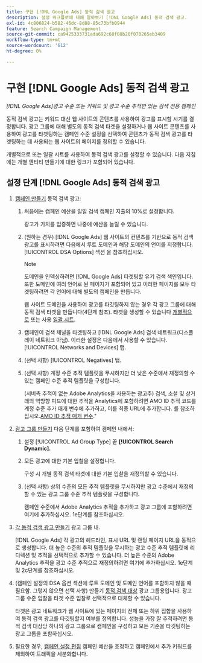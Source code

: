 ```yaml
---
title: 구현 [!DNL Google Ads] 동적 검색 광고
description: 설정 워크플로에 대해 알아보기 [!DNL Google Ads] 동적 검색 광고.
exl-id: 4c806824-b582-46dc-8d88-85c73bfb0944
feature: Search Campaign Management
source-git-commit: ca9425333731ada692c68f08b20f070265eb3409
workflow-type: tm+mt
source-wordcount: '612'
ht-degree: 0%

---
```


# 구현 [!DNL Google Ads] 동적 검색 광고

*[!DNL Google Ads]광고 수준 또는 키워드 및 광고 수준 추적만 있는 검색 전용 캠페인*

동적 검색 광고는 키워드 대신 웹 사이트의 콘텐츠를 사용하여 광고를 표시할 시기를 결정합니다. 광고 그룹에 대해 별도의 동적 검색 타겟을 설정하거나 웹 사이트 콘텐츠를 사용하여 광고를 타겟팅하는 캠페인 수준 설정을 선택하여 콘텐츠가 동적 검색 광고를 타겟팅하는 데 사용되는 웹 사이트의 페이지를 정의할 수 있습니다.

개별적으로 또는 일괄 시트를 사용하여 동적 검색 광고를 설정할 수 있습니다. 다음 지침에는 개별 엔티티 만들기에 대한 링크가 포함되어 있습니다.

## 설정 단계 [!DNL Google Ads] 동적 검색 광고

1. [캠페인 만들기](/help/search-social-commerce/campaign-management/campaigns/campaign-manage.md) 동적 검색 광고:

   1. 처음에는 캠페인 예산을 일일 검색 캠페인 지출의 10%로 설정합니다.

      광고가 가치를 입증하면 나중에 예산을 늘릴 수 있습니다.

   1. (원하는 경우) [!DNL Google Ads] 웹 사이트의 컨텐츠를 기반으로 동적 검색 광고를 표시하려면 다음에서 루트 도메인과 해당 도메인의 언어를 지정합니다. [!UICONTROL DSA Options] 섹션 을 참조하십시오.

      >[!NOTE]
      >
      >도메인을 인덱싱하려면 [!DNL Google Ads] 타겟팅할 유기 검색 색인입니다. 또한 도메인에 여러 언어로 된 페이지가 포함되어 있고 이러한 페이지를 모두 타겟팅하려면 각 언어에 대해 별도의 캠페인을 만듭니다.

      웹 사이트 도메인을 사용하여 광고를 타깃팅하지 않는 경우 각 광고 그룹에 대해 동적 검색 타겟을 만듭니다(4단계 참조). 타겟을 생성할 수 있습니다 [개별적으로](/help/search-social-commerce/campaign-management/campaigns/dynamic-search-target-manage.md) 또는 사용 [일괄 시트](/help/search-social-commerce/campaign-management/bulksheets/bulksheet-about.md).

   1. 캠페인이 검색 채널을 타겟팅하고 [!DNL Google Ads] 검색 네트워크(디스플레이 네트워크 아님). 이러한 설정은 다음에서 사용할 수 있습니다. [!UICONTROL Networks and Devices] 탭.

   1. (선택 사항) [!UICONTROL Negatives] 탭.

   1. (선택 사항) 계정 수준 추적 템플릿을 무시하지만 더 낮은 수준에서 재정의할 수 있는 캠페인 수준 추적 템플릿을 구성합니다.

      (서버측 추적이 없는 Adobe Analytics을 사용하는 광고주) 검색, 소셜 및 상거래의 역방향 피드에 대한 추적을 Analytics에 포함하려면 AMO ID 추적 코드를 계정 수준 추가 매개 변수에 추가하고, 이를 최종 URL에 추가합니다. 를 참조하십시오.[AMO ID 추적 매개 변수](/help/search-social-commerce/tracking/amo-id-tracking-parameter.md).&quot;

1. [광고 그룹 만들기](/help/search-social-commerce/campaign-management/campaigns/ad-group-manage.md) 다음 단계를 포함하여 캠페인 내에서:

   1. 설정 [!UICONTROL Ad Group Type] 끝 **[!UICONTROL Search Dynamic].**

   1. 모든 광고에 대한 기본 입찰을 설정합니다.

      구성 시 개별 동적 검색 타겟에 대한 기본 입찰을 재정의할 수 있습니다.

   1. (선택 사항) 상위 수준의 모든 추적 템플릿을 무시하지만 광고 수준에서 재정의할 수 있는 광고 그룹 수준 추적 템플릿을 구성합니다.

      캠페인 수준에서 Adobe Analytics 추적을 추가하고 광고 그룹에 포함하려면 여기에 추가하십시오. 1e단계를 참조하십시오.

1. [각 동적 검색 광고 만들기](/help/search-social-commerce/campaign-management/campaigns/ad-manage.md) 광고 그룹 내.

   [!DNL Google Ads] 각 광고의 헤드라인, 표시 URL 및 랜딩 페이지 URL을 동적으로 생성합니다. 더 높은 수준의 추적 템플릿을 무시하는 광고 수준 추적 템플릿에 리디렉션 및 추적을 선택적으로 추가할 수 있습니다.
더 높은 수준의 Adobe Analytics 추적을 광고 수준 추적으로 재정의하려면 여기에 추가하십시오. 1e단계 및 2c단계를 참조하십시오.

1. (캠페인 설정의 DSA 옵션 섹션에 루트 도메인 및 도메인 언어를 포함하지 않을 때 필요함. 그렇지 않으면 선택 사항) 만들기 [동적 검색 대상](/help/search-social-commerce/campaign-management/campaigns/dynamic-search-target-manage.md) 광고 그룹용입니다. 광고 그룹 수준 입찰을 타겟 수준 입찰로 선택적으로 대체할 수 있습니다.

   타겟은 광고 네트워크가 웹 사이트에 있는 페이지의 전체 또는 하위 집합을 사용하여 동적 검색 광고를 타깃팅할지 여부를 정의합니다. 성능을 가장 잘 추적하려면 동적 검색 대상당 하나의 광고 그룹으로 캠페인을 구성하고 모든 기준을 타깃팅하는 광고 그룹을 포함하십시오.

1. 필요한 경우, [캠페인 설정 편집](/help/search-social-commerce/campaign-management/campaigns/campaign-manage.md) 캠페인 예산을 조정하고 캠페인에서 추가 키워드를 제외하여 트래픽을 세분화합니다.
